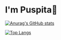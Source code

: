 # I'm Puspita👋

[![Anurag's GitHub stats](https://github-readme-stats.vercel.app/api?username=PuspitaKartika&hide=contribs,prs)](https://github.com/PuspitaKartika/github-readme-stats)

[![Top Langs](https://github-readme-stats.vercel.app/api/top-langs/?username=PuspitaKartika&layout=pie)](https://github.com/PuspitaKartika/github-readme-stats)
<!--
**PuspitaKartika/PuspitaKartika** is a ✨ _special_ ✨ repository because its `README.md` (this file) appears on your GitHub profile.

Here are some ideas to get you started:

- 🔭 I’m currently working on ...
- 🌱 I’m currently learning ...
- 👯 I’m looking to collaborate on ...
- 🤔 I’m looking for help with ...
- 💬 Ask me about ...
- 📫 How to reach me: ...
- 😄 Pronouns: ...
- ⚡ Fun fact: ...
-->
